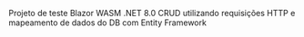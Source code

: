 Projeto de teste Blazor WASM .NET 8.0
CRUD utilizando requisições HTTP e mapeamento de dados do DB com Entity Framework 
